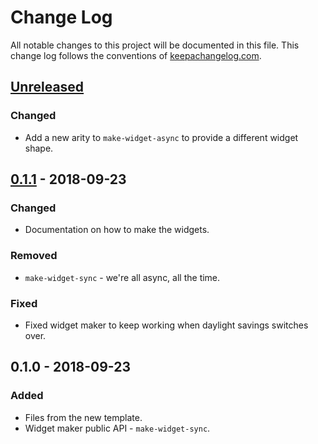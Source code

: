 # Change Log
All notable changes to this project will be documented in this file. This change log follows the conventions of [keepachangelog.com](http://keepachangelog.com/).

## [Unreleased]
### Changed
- Add a new arity to `make-widget-async` to provide a different widget shape.

## [0.1.1] - 2018-09-23
### Changed
- Documentation on how to make the widgets.

### Removed
- `make-widget-sync` - we're all async, all the time.

### Fixed
- Fixed widget maker to keep working when daylight savings switches over.

## 0.1.0 - 2018-09-23
### Added
- Files from the new template.
- Widget maker public API - `make-widget-sync`.

[Unreleased]: https://github.com/your-name/tanuki-lodge/compare/0.1.1...HEAD
[0.1.1]: https://github.com/your-name/tanuki-lodge/compare/0.1.0...0.1.1
